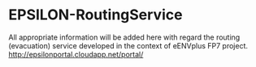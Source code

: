 # EPSILON-RoutingService
All appropriate information will be added here with regard the routing (evacuation) service developed in the context of eENVplus FP7 project. http://epsilonportal.cloudapp.net/portal/  
